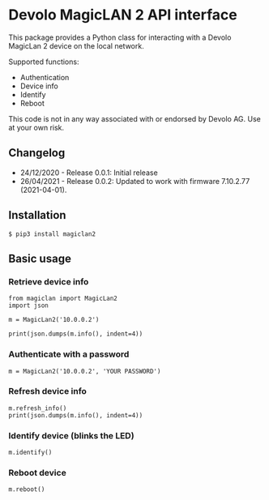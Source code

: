 # Devolo MagicLAN 2 API interface

This package provides a Python class for interacting with a Devolo MagicLan 2
device on the local network.

Supported functions:

 - Authentication
 - Device info
 - Identify
 - Reboot

This code is not in any way associated with or endorsed by Devolo AG. Use at
your own risk.

## Changelog

- 24/12/2020 - Release 0.0.1: Initial release
- 26/04/2021 - Release 0.0.2: Updated to work with firmware 7.10.2.77 (2021-04-01).

## Installation

````
$ pip3 install magiclan2
````

## Basic usage

### Retrieve device info

````
from magiclan import MagicLan2
import json

m = MagicLan2('10.0.0.2')

print(json.dumps(m.info(), indent=4))
````

### Authenticate with a password

````
m = MagicLan2('10.0.0.2', 'YOUR PASSWORD')
````

### Refresh device info

````
m.refresh_info()
print(json.dumps(m.info(), indent=4))
````

### Identify device (blinks the LED)

````
m.identify()
````

### Reboot device

````
m.reboot()
````
